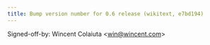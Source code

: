 ```yaml
---
title: Bump version number for 0.6 release (wikitext, e7bd194)
---
```


Signed-off-by: Wincent Colaiuta &lt;win@wincent.com&gt;
